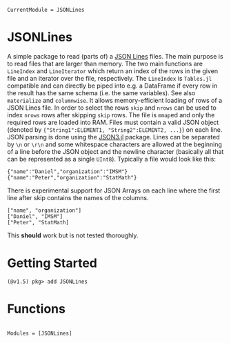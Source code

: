 ```@meta
CurrentModule = JSONLines
```

# JSONLines

A simple package to read (parts of) a [JSON Lines](http://jsonlines.org/) files. The main purpose is to read files that are larger than memory. The two main functions are `LineIndex` and `LineIterator` which return an index of the rows in the given file and an iterator over the file, respectively. The `LineIndex` is `Tables.jl` compatible and can directly be piped into e.g. a DataFrame if every row in the result has the same schema (i.e. the same variables). See also `materialize` and `columnwise`. It allows memory-efficient loading of rows of a JSON Lines file. In order to select the rows `skip` and `nrows` can be used to index `nrows` rows after skipping `skip` rows. The file is `mmap`ed and only the required rows are loaded into RAM. Files must contain a valid JSON object (denoted by `{"String1":ELEMENT1, "String2":ELEMENT2, ...}`) on each line. JSON parsing is done using the [JSON3.jl](https://github.com/quinnj/JSON3.jl) package. Lines can be separated by `\n` or `\r\n` and some whitespace characters are allowed at the beginning of a line before the JSON object and the newline character (basically all that can be represented as a single `UInt8`). Typically a file would look like this: 
```
{"name":"Daniel","organization":"IMSM"}
{"name":"Peter","organization":"StatMath"}
```

There is experimental support for JSON Arrays on each line where the first line after skip contains the names of the columns.
```
["name", "organization"]
["Daniel", "IMSM"]
["Peter", "StatMath]
```
This **should** work but is not tested thoroughly.

# Getting Started

```julia-repl
(@v1.5) pkg> add JSONLines
```

# Functions

```@index
```

```@autodocs
Modules = [JSONLines]
```
